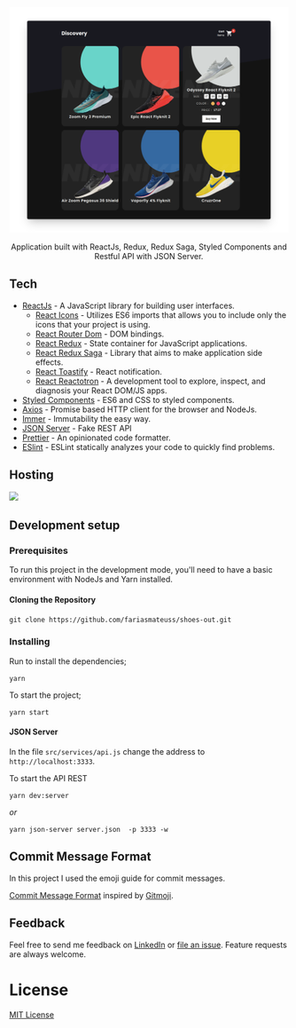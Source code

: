 <img src=".github/thumbnail.png" />

<p align="center">
  Application built with ReactJs, Redux, Redux Saga, Styled Components and Restful API with JSON Server.
</p>

## Tech

- [ReactJs](https://reactjs.org) - A JavaScript library for building user interfaces.
  - [React Icons](https://styled-components.com/) - Utilizes ES6 imports that allows you to include only the icons that your project is using.
  - [React Router Dom](https://github.com/ReactTraining/react-router/tree/master/packages/react-router-dom) - DOM bindings.
  - [React Redux](https://redux.js.org/basics/usage-with-react) - State container for JavaScript applications.
  - [React Redux Saga](https://redux-saga.js.org/) - Library that aims to make application side effects.
  - [React Toastify](https://github.com/fkhadra/react-toastify) - React notification.
  - [React Reactotron](https://github.com/infinitered/reactotron) - A development tool to explore, inspect, and diagnosis your React DOM/JS apps.
- [Styled Components](https://eslint.org) - ES6 and CSS to styled components.
- [Axios](https://github.com/axios/axios) - Promise based HTTP client for the browser and NodeJs.
- [Immer](https://github.com/immerjs/immer) - Immutability the easy way.
- [JSON Server](https://github.com/typicode/json-server) - Fake REST API
- [Prettier](https://prettier.io/docs/en/cli.html) - An opinionated code formatter.
- [ESlint](https://eslint.org) - ESLint statically analyzes your code to quickly find problems.

## Hosting

<p>
  <a aria-label="Vercel logo" href="https://shoes-out.vercel.app/">
    <img src="https://img.shields.io/badge/Hosting%20%20Vercel-000000.svg?style=for-the-badge&logo=vercel&labelColor=000000&logoWidth=20">
  </a>
</p>

## Development setup

### Prerequisites

To run this project in the development mode, you'll need to have a basic environment with NodeJs and Yarn installed.

#### Cloning the Repository

```
git clone https://github.com/fariasmateuss/shoes-out.git
```

### Installing

Run to install the dependencies;

```
yarn
```

To start the project;

```
yarn start
```

#### JSON Server

In the file `src/services/api.js` change the address to `http://localhost:3333`.

To start the API REST

```
yarn dev:server
```

_or_

```
yarn json-server server.json  -p 3333 -w
```

## Commit Message Format

In this project I used the emoji guide for commit messages.

[Commit Message Format](https://gist.github.com/fariasmateuss/c8b3a2e1b8ae7c3cda520d0ac6e9e237) inspired by [Gitmoji](https://gitmoji.carloscuesta.me/).

## Feedback

Feel free to send me feedback on [LinkedIn](https://www.linkedin.com/in/fariasmateuss/) or [file an issue](https://github.com/fariasmateuss/shoes-out/issues/new).
Feature requests are always welcome.

# License

[MIT License](/LICENSE)
